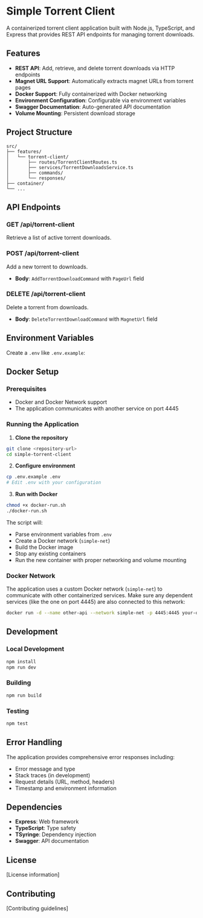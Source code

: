 # Simple Torrent Client

A containerized torrent client application built with Node.js, TypeScript, and Express that provides REST API endpoints for managing torrent downloads.

## Features

- **REST API**: Add, retrieve, and delete torrent downloads via HTTP endpoints
- **Magnet URL Support**: Automatically extracts magnet URLs from torrent pages
- **Docker Support**: Fully containerized with Docker networking
- **Environment Configuration**: Configurable via environment variables
- **Swagger Documentation**: Auto-generated API documentation
- **Volume Mounting**: Persistent download storage

## Project Structure

```
src/
├── features/
│   └── torrent-client/
│       ├── routes/TorrentClientRoutes.ts
│       ├── services/TorrentDownloadsService.ts
│       ├── commands/
│       └── responses/
├── container/
└── ...
```

## API Endpoints

### GET /api/torrent-client
Retrieve a list of active torrent downloads.

### POST /api/torrent-client
Add a new torrent to downloads.
- **Body**: `AddTorrentDownloadCommand` with `PageUrl` field

### DELETE /api/torrent-client
Delete a torrent from downloads.
- **Body**: `DeleteTorrentDownloadCommand` with `MagnetUrl` field

## Environment Variables

Create a `.env` like `.env.example`:

## Docker Setup

### Prerequisites
- Docker and Docker Network support
- The application communicates with another service on port 4445

### Running the Application

1. **Clone the repository**
```bash
git clone <repository-url>
cd simple-torrent-client
```

2. **Configure environment**
```bash
cp .env.example .env
# Edit .env with your configuration
```

3. **Run with Docker**
```bash
chmod +x docker-run.sh
./docker-run.sh
```

The script will:
- Parse environment variables from `.env`
- Create a Docker network (`simple-net`)
- Build the Docker image
- Stop any existing containers
- Run the new container with proper networking and volume mounting

### Docker Network

The application uses a custom Docker network (`simple-net`) to communicate with other containerized services. Make sure any dependent services (like the one on port 4445) are also connected to this network:

```bash
docker run -d --name other-api --network simple-net -p 4445:4445 your-other-image:latest
```

## Development

### Local Development
```bash
npm install
npm run dev
```

### Building
```bash
npm run build
```

### Testing
```bash
npm test
```

## Error Handling

The application provides comprehensive error responses including:
- Error message and type
- Stack traces (in development)
- Request details (URL, method, headers)
- Timestamp and environment information

## Dependencies

- **Express**: Web framework
- **TypeScript**: Type safety
- **TSyringe**: Dependency injection
- **Swagger**: API documentation

## License

[License information]

## Contributing

[Contributing guidelines]
